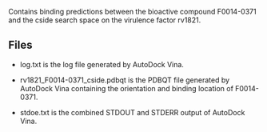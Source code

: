 Contains binding predictions between the bioactive compound F0014-0371 and the cside search space on the virulence factor rv1821.

## Files

- log.txt is the log file generated by AutoDock Vina.

- rv1821_F0014-0371_cside.pdbqt is the PDBQT file generated by AutoDock Vina containing the orientation and binding location of F0014-0371.

- stdoe.txt is the combined STDOUT and STDERR output of AutoDock Vina.

